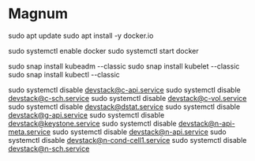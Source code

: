 # Magnum
sudo apt update
sudo apt install -y docker.io

sudo systemctl enable docker
sudo systemctl start docker

sudo snap install kubeadm --classic
sudo snap install kubelet --classic
sudo snap install kubectl --classic



sudo systemctl disable devstack@c-api.service
sudo systemctl disable devstack@c-sch.service
sudo systemctl disable devstack@c-vol.service
sudo systemctl disable devstack@dstat.service
sudo systemctl disable devstack@g-api.service
sudo systemctl disable devstack@keystone.service
sudo systemctl disable devstack@n-api-meta.service
sudo systemctl disable devstack@n-api.service
sudo systemctl disable devstack@n-cond-cell1.service
sudo systemctl disable devstack@n-sch.service
